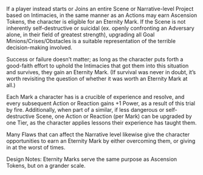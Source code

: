 If a player instead starts or Joins an entire Scene or Narrative-level Project based on Intimacies, in the same manner as an Actions may earn Ascension Tokens, the character is eligible for an Eternity Mark. If the Scene is not inherently self-destructive or suicidal (ex. openly confronting an Adversary alone, in their field of greatest strength), upgrading all Goal Minions/Crises/Obstacles is a suitable representation of the terrible decision-making involved.

Success or failure doesn’t matter; as long as the character puts forth a good-faith effort to uphold the Intimacies that got them into this situation and survives, they gain an Eternity Mark. (If survival was never in doubt, it’s worth revisiting the question of whether it was worth an Eternity Mark at all.)

Each Mark a character has is a crucible of experience and resolve, and every subsequent Action or Reaction gains +1 Power, as a result of this trial by fire. Additionally, when part of a similar, if less dangerous or self-destructive Scene, one Action or Reaction (per Mark) can be upgraded by one Tier, as the character applies lessons their experience has taught them.

Many Flaws that can affect the Narrative level likewise give the character opportunities to earn an Eternity Mark by either overcoming them, or giving in at the worst of times.

Design Notes:
Eternity Marks serve the same purpose as Ascension Tokens, but on a grander scale. 